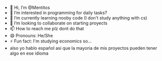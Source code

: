 - 👋 Hi, I’m @Mentitos
- 👀 I’m interested in programming for daily tasks?
- 🌱 I’m currently learning nooby code (I don't study anything with cs)
- 💞️ I’m looking to collaborate on starting proyects
- 📫 How to reach me plz dont do that
- 😄 Pronouns: He/She
- ⚡ Fun fact: I'm studying economics so...
- also yo hablo español asi que la mayoria de mis proyectos pueden tener algo en ese idioma

<!---
Mentitos/Mentitos is a ✨ special ✨ repository because its `README.md` (this file) appears on your GitHub profile.
You can click the Preview link to take a look at your changes.
--->
